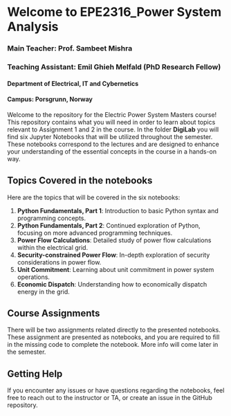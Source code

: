 # Welcome to EPE2316_Power System Analysis

### Main Teacher: Prof. Sambeet Mishra
### Teaching Assistant: Emil Ghieh Melfald (PhD Research Fellow)
#### Department of Electrical, IT and Cybernetics
#### Campus: Porsgrunn, Norway

Welcome to the repository for the Electric Power System Masters course! This repository contains what you will need in order to learn about topics relevant to Assignment 1 and 2 in the course. In the folder **DigiLab** you will find six Jupyter Notebooks that will be utilized throughout the semester. These notebooks correspond to the lectures and are designed to enhance your understanding of the essential concepts in the course in a hands-on way.

## Topics Covered in the notebooks
Here are the topics that will be covered in the six notebooks:

1. **Python Fundamentals, Part 1**: Introduction to basic Python syntax and programming concepts.
2. **Python Fundamentals, Part 2**: Continued exploration of Python, focusing on more advanced programming techniques.
3. **Power Flow Calculations**: Detailed study of power flow calculations within the electrical grid.
4. **Security-constrained Power Flow**: In-depth exploration of security considerations in power flow.
5. **Unit Commitment**: Learning about unit commitment in power system operations.
6. **Economic Dispatch**: Understanding how to economically dispatch energy in the grid.

## Course Assignments
There will be two assignments related directly to the presented notebooks. These assignment are presented as notebooks, and you are required to fill in the missing code to complete the notebook. More info will come later in the semester.

## Getting Help
If you encounter any issues or have questions regarding the notebooks, feel free to reach out to the instructor or TA, or create an issue in the GitHub repository.